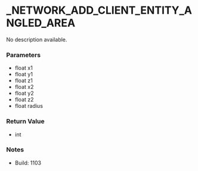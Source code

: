 # _NETWORK_ADD_CLIENT_ENTITY_ANGLED_AREA

No description available.

### Parameters
* float x1
* float y1
* float z1
* float x2
* float y2
* float z2
* float radius

### Return Value
* int

### Notes
* Build: 1103

